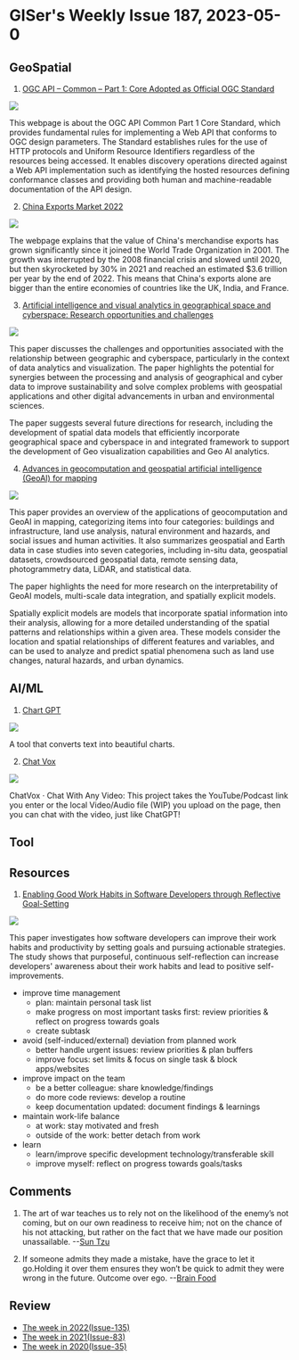 # GISer's Weekly Issue 187, 2023-05-0

## GeoSpatial

1. [OGC API – Common – Part 1: Core Adopted as Official OGC Standard](https://www.ogc.org/press-release/ogc-api-common-part-1-core-adopted-as-official-ogc-standard/)

![](https://i.ytimg.com/vi/3y46zovMsvo/maxresdefault.jpg)

This webpage is about the OGC API Common Part 1 Core Standard, which provides fundamental rules for implementing a Web API that conforms to OGC design parameters. The Standard establishes rules for the use of HTTP protocols and Uniform Resource Identifiers regardless of the resources being accessed. It enables discovery operations directed against a Web API implementation such as identifying the hosted resources defining conformance classes and providing both human and machine-readable documentation of the API design.

2. [China Exports Market 2022](https://www.visualcapitalist.com/cp/chinas-exports/)

![](https://www.visualcapitalist.com/wp-content/uploads/2023/04/CP_China_Exports_2022.jpeg)

The webpage explains that the value of China's merchandise exports has grown significantly since it joined the World Trade Organization in 2001. The growth was interrupted by the 2008 financial crisis and slowed until 2020, but then skyrocketed by 30% in 2021 and reached an estimated $3.6 trillion per year by the end of 2022. This means that China's exports alone are bigger than the entire economies of countries like the UK, India, and France.

3. [Artificial intelligence and visual analytics in geographical space and cyberspace: Research opportunities and challenges](https://www.sciencedirect.com/science/article/pii/S0012825223001277)

![](https://ars.els-cdn.com/content/image/1-s2.0-S0012825223001277-gr1.jpg)

This paper discusses the challenges and opportunities associated with the relationship between geographic and cyberspace, particularly in the context of data analytics and visualization. The paper highlights the potential for synergies between the processing and analysis of geographical and cyber data to improve sustainability and solve complex problems with geospatial applications and other digital advancements in urban and environmental sciences.

The paper suggests several future directions for research, including the development of spatial data models that efficiently incorporate geographical space and cyberspace in and integrated framework to support the development of Geo visualization capabilities and Geo AI analytics.

4. [Advances in geocomputation and geospatial artificial intelligence (GeoAI) for mapping](https://www.sciencedirect.com/science/article/pii/S156984322300122X)

![](https://ars.els-cdn.com/content/image/1-s2.0-S156984322300122X-gr1.jpg)

This paper provides an overview of the applications of geocomputation and GeoAI in mapping, categorizing items into four categories: buildings and infrastructure, land use analysis, natural environment and hazards, and social issues and human activities. It also summarizes geospatial and Earth data in case studies into seven categories, including in-situ data, geospatial datasets, crowdsourced geospatial data, remote sensing data, photogrammetry data, LiDAR, and statistical data.

The paper highlights the need for more research on the interpretability of GeoAI models, multi-scale data integration, and spatially explicit models.

Spatially explicit models are models that incorporate spatial information into their analysis, allowing for a more detailed understanding of the spatial patterns and relationships within a given area. These models consider the location and spatial relationships of different features and variables, and can be used to analyze and predict spatial phenomena such as land use changes, natural hazards, and urban dynamics.

## AI/ML

1. [Chart GPT](https://www.chartgpt.dev/)

![](https://imgs.zhubai.love/1abe8ebe07b949999438c0edd0efa759_2192261542853668864.png)

A tool that converts text into beautiful charts.

2. [Chat Vox](https://chatvox.aitodo.co/)

![](https://imgs.zhubai.love/91757fff11e24ce7a35307d05773bdee_2192261542853668864.png)

ChatVox · Chat With Any Video: This project takes the YouTube/Podcast link you enter or the local Video/Audio file (WIP) you upload on the page, then you can chat with the video, just like ChatGPT!

## Tool

## Resources

1. [Enabling Good Work Habits in Software Developers through Reflective Goal-Setting](https://ieeexplore.ieee.org/stamp/stamp.jsp?tp=&arnumber=8823032)

![](https://ieeexplore.ieee.org/mediastore_new/IEEE/content/media/32/9540387/8823032/meyer.t3-2938525-large.gif)

This paper investigates how software developers can improve their work habits and productivity by setting goals and pursuing actionable strategies. The study shows that purposeful, continuous self-reflection can increase developers' awareness about their work habits and lead to positive self-improvements.

- improve time management
  - plan: maintain personal task list
  - make progress on most important tasks first: review priorities & reflect on progress towards goals
  - create subtask
- avoid (self-induced/external) deviation from planned work
  - better handle urgent issues: review priorities & plan buffers
  - improve focus: set limits & focus on single task & block apps/websites
- improve impact on the team
  - be a better colleague: share knowledge/findings
  - do more code reviews: develop a routine
  - keep documentation updated: document findings & learnings
- maintain work-life balance
  - at work: stay motivated and fresh
  - outside of the work: better detach from work
- learn
  - learn/improve specific development technology/transferable skill
  - improve myself: reflect on progress towards goals/tasks

## Comments

1. The art of war teaches us to rely not on the likelihood of the enemy’s not coming, but on our own readiness to receive him; not on the chance of his not attacking, but rather on the fact that we have made our position unassailable.
   --[Sun Tzu](https://fs.blog/brain-food/may-7-2023/)

2. If someone admits they made a mistake, have the grace to let it go.Holding it over them ensures they won’t be quick to admit they were wrong in the future. Outcome over ego.
   --[Brain Food](https://fs.blog/brain-food/may-7-2023/)

## Review

- [The week in 2022(Issue-135)](../2022/issue-135.md)
- [The week in 2021(Issue-83)](../2021/issue-83.md)
- [The week in 2020(Issue-35)](../2020/issue-35.md)
